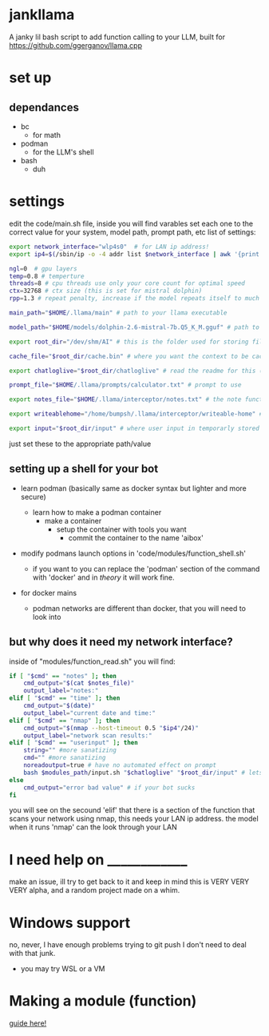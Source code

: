 # jankllama
A janky lil bash script to add function calling to your LLM, built for https://github.com/ggerganov/llama.cpp


# set up

## dependances
- bc 
    - for math
- podman
    - for the LLM's shell
- bash
    - duh

# settings
edit the code/main.sh file, inside you will find varables set each one to the correct value for your system, model path, prompt path, etc
list of settings:
```bash
export network_interface="wlp4s0"  # for LAN ip address!
export ip4=$(/sbin/ip -o -4 addr list $network_interface | awk '{print $4}' | cut -d/ -f1)

ngl=0  # gpu layers
temp=0.8 # temperture
threads=8 # cpu threads use only your core count for optimal speed
ctx=32768 # ctx size (this is set for mistral dolphin)
rpp=1.3 # repeat penalty, increase if the model repeats itself to much

main_path="$HOME/.llama/main" # path to your llama executable

model_path="$HOME/models/dolphin-2.6-mistral-7b.Q5_K_M.gguf" # path to your model

export root_dir="/dev/shm/AI" # this is the folder used for storing files, you should keep it at default

cache_file="$root_dir/cache.bin" # where you want the context to be cached

export chatloglive="$root_dir/chatloglive" # read the readme for this (it might not be documented yet)

prompt_file="$HOME/.llama/prompts/calculator.txt" # prompt to use

export notes_file="$HOME/.llama/interceptor/notes.txt" # the note function requires prompt engineering for the model to use it well (WIP)

export writeablehome="/home/bumpsh/.llama/interceptor/writeable-home" # this will give the bots shell a writable folder to use inside of the container in /root

export input="$root_dir/input" # where user input in temporarly stored

```
just set these to the appropriate path/value


## setting up a shell for your bot
- learn podman (basically same as docker syntax but lighter and more secure)
    - learn how to make a podman container
        - make a container
            - setup the container with tools you want
                - commit the container to the name 'aibox'

- modify podmans launch options in 'code/modules/function_shell.sh'
    - if you want to you can replace the 'podman' section of the command with 'docker' and in *theory* it will work fine.
- for docker mains
    - podman networks are different than docker, that you will need to look into

## but why does it need my network interface?
inside of "modules/function_read.sh" you will find:

```bash
if [ "$cmd" == "notes" ]; then
    cmd_output="$(cat $notes_file)"
    output_label="notes:"
elif [ "$cmd" == "time" ]; then
    cmd_output="$(date)"
    output_label="current date and time:"
elif [ "$cmd" == "nmap" ]; then
    cmd_output="$(nmap --host-timeout 0.5 "$ip4"/24)"
    output_label="network scan results:"
elif [ "$cmd" == "userinput" ]; then
    string="" #more sanatizing
    cmd="" #more sanatizing
    noreadoutput=true # have no automated effect on prompt
    bash $modules_path/input.sh "$chatloglive" "$root_dir/input" # lets user modify context file before passing it to model
else
    cmd_output="error bad value" # if your bot sucks
fi

```

you will see on the secound 'elif' that there is a section of the function that scans your network using nmap, this needs your LAN ip address.
the model when it runs '<read>nmap</read>' can the look through your LAN

# I need help on ____________
make an issue, ill try to get back to it and keep in mind this is VERY VERY VERY alpha, and a random project made on a whim.

# Windows support
no, never, I have enough problems trying to git push I don't need to deal with that junk.
    
- you may try WSL or a VM

# Making a module (function)

[guide here!](docs/modules.md)